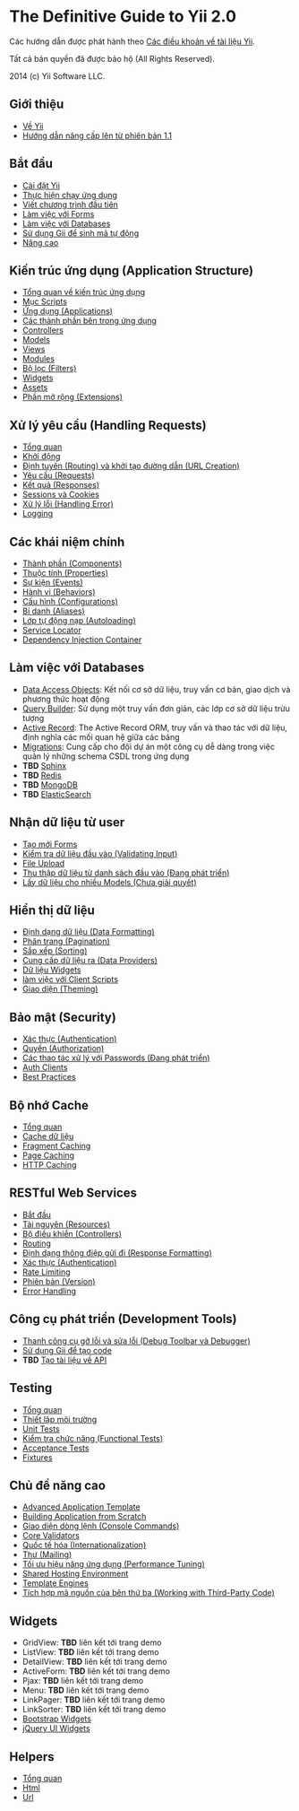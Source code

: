 The Definitive Guide to Yii 2.0
===============================

Các hướng dẫn được phát hành theo [Các điều khoản về tài liệu Yii](http://www.yiiframework.com/doc/terms/).

Tất cả bản quyền đã được bảo hộ (All Rights Reserved).

2014 (c) Yii Software LLC.


Giới thiệu
------------

* [Về Yii](intro-yii.md)
* [Hướng dẫn nâng cấp lên từ phiên bản 1.1](intro-upgrade-from-v1.md)


Bắt đầu
---------------

* [Cài đặt Yii](start-installation.md)
* [Thực hiện chạy ứng dụng](start-workflow.md)
* [Viết chương trình đầu tiên](start-hello.md)
* [Làm việc với Forms](start-forms.md)
* [Làm việc với Databases](start-databases.md)
* [Sử dụng Gii để sinh mã tự động](start-gii.md)
* [Nâng cao](start-looking-ahead.md)


Kiến trúc ứng dụng (Application Structure)
---------------------

* [Tổng quan về kiến trúc ứng dụng](structure-overview.md)
* [Mục Scripts](structure-entry-scripts.md)
* [Ứng dụng (Applications)](structure-applications.md)
* [Các thành phần bên trong ứng dụng](structure-application-components.md)
* [Controllers](structure-controllers.md)
* [Models](structure-models.md)
* [Views](structure-views.md)
* [Modules](structure-modules.md)
* [Bộ lọc (Filters)](structure-filters.md)
* [Widgets](structure-widgets.md)
* [Assets](structure-assets.md)
* [Phần mở rộng (Extensions)](structure-extensions.md)


Xử lý yêu cầu (Handling Requests)
-----------------

* [Tổng quan](runtime-overview.md)
* [Khởi động](runtime-bootstrapping.md)
* [Định tuyến (Routing) và khởi tạo đường dẫn (URL Creation)](runtime-routing.md)
* [Yêu cầu (Requests)](runtime-requests.md)
* [Kết quả (Responses)](runtime-responses.md)
* [Sessions và Cookies](runtime-sessions-cookies.md)
* [Xử lý lỗi (Handling Error)](runtime-handling-errors.md)
* [Logging](runtime-logging.md)


Các khái niệm chính
------------

* [Thành phần (Components)](concept-components.md)
* [Thuộc tính (Properties)](concept-properties.md)
* [Sự kiện (Events)](concept-events.md)
* [Hành vi (Behaviors)](concept-behaviors.md)
* [Cấu hình (Configurations)](concept-configurations.md)
* [Bí danh (Aliases)](concept-aliases.md)
* [Lớp tự động nạp (Autoloading)](concept-autoloading.md)
* [Service Locator](concept-service-locator.md)
* [Dependency Injection Container](concept-di-container.md)


Làm việc với Databases
----------------------

* [Data Access Objects](db-dao.md): Kết nối cơ sở dữ liệu, truy vấn cơ bản, giao dịch và phương thức hoạt động
* [Query Builder](db-query-builder.md): Sử dụng một truy vấn đơn giản, các lớp cơ sở dữ liệu trừu tượng
* [Active Record](db-active-record.md): The Active Record ORM, truy vấn và thao tác với dữ liệu, định nghĩa các mối quan hệ giữa các bảng
* [Migrations](db-migrations.md): Cung cấp cho đội dự án một công cụ dễ dàng trong việc quản lý những schema CSDL trong ứng dụng
* **TBD** [Sphinx](db-sphinx.md)
* **TBD** [Redis](db-redis.md)
* **TBD** [MongoDB](db-mongodb.md)
* **TBD** [ElasticSearch](db-elasticsearch.md)


Nhận dữ liệu từ user
-----------------------

* [Tạo mới Forms](input-forms.md)
* [Kiểm tra dữ liệu đầu vào (Validating Input)](input-validation.md)
* [File Upload](input-file-upload.md)
* [Thu thập dữ liệu từ danh sách đầu vào (Đang phát triển)](input-tabular-input.md)
* [Lấy dữ liệu cho nhiều Models (Chưa giải quyết)](input-multiple-models.md)


Hiển thị dữ liệu
---------------

* [Định dạng dữ liệu (Data Formatting)](output-formatter.md)
* [Phân trang (Pagination)](output-pagination.md)
* [Sắp xếp (Sorting)](output-sorting.md)
* [Cung cấp dữ liệu ra (Data Providers)](output-data-providers.md)
* [Dữ liệu Widgets](output-data-widgets.md)
* [làm việc với Client Scripts](output-client-scripts.md)
* [Giao diện (Theming)](output-theming.md)


Bảo mật (Security)
--------

* [Xác thực (Authentication)](security-authentication.md)
* [Quyền (Authorization)](security-authorization.md)
* [Các thao tác xử lý với Passwords (Đang phát triển)](security-passwords.md)
* [Auth Clients](security-auth-clients.md)
* [Best Practices](security-best-practices.md)


Bộ nhớ Cache
-------

* [Tổng quan](caching-overview.md)
* [Cache dữ liệu](caching-data.md)
* [Fragment Caching](caching-fragment.md)
* [Page Caching](caching-page.md)
* [HTTP Caching](caching-http.md)


RESTful Web Services
--------------------

* [Bắt đầu](rest-quick-start.md)
* [Tài nguyên (Resources)](rest-resources.md)
* [Bộ điều khiển (Controllers)](rest-controllers.md)
* [Routing](rest-routing.md)
* [Định dạng thông điệp gửi đi (Response Formatting)](rest-response-formatting.md)
* [Xác thực (Authentication)](rest-authentication.md)
* [Rate Limiting](rest-rate-limiting.md)
* [Phiên bản (Version)](rest-versioning.md)
* [Error Handling](rest-error-handling.md)


Công cụ phát triển (Development Tools)
-----------------

* [Thanh công cụ gỡ lỗi và sửa lỗi (Debug Toolbar và Debugger)](tool-debugger.md)
* [Sử dụng Gii để tạo code](tool-gii.md)
* **TBD** [Tạo tài liệu về API ](tool-api-doc.md)


Testing
-------

* [Tổng quan](test-overview.md)
* [Thiết lập môi trường](test-environment-setup.md)
* [Unit Tests](test-unit.md)
* [Kiểm tra chức năng (Functional Tests)](test-functional.md)
* [Acceptance Tests](test-acceptance.md)
* [Fixtures](test-fixtures.md)


Chủ đề năng cao
--------------

* [Advanced Application Template](tutorial-advanced-app.md)
* [Building Application from Scratch](tutorial-start-from-scratch.md)
* [Giao diện dòng lệnh (Console Commands)](tutorial-console.md)
* [Core Validators](tutorial-core-validators.md)
* [Quốc tế hóa (Internationalization)](tutorial-i18n.md)
* [Thư (Mailing)](tutorial-mailing.md)
* [Tối ưu hiệu năng ứng dụng (Performance Tuning)](tutorial-performance-tuning.md)
* [Shared Hosting Environment](tutorial-shared-hosting.md)
* [Template Engines](tutorial-template-engines.md)
* [Tích hợp mã nguồn của bên thứ ba (Working with Third-Party Code)](tutorial-yii-integration.md)


Widgets
-------

* GridView: **TBD** liên kết tới trang demo
* ListView: **TBD** liên kết tới trang demo
* DetailView: **TBD** liên kết tới trang demo
* ActiveForm: **TBD** liên kết tới trang demo
* Pjax: **TBD** liên kết tới trang demo
* Menu: **TBD** liên kết tới trang demo
* LinkPager: **TBD** liên kết tới trang demo
* LinkSorter: **TBD** liên kết tới trang demo
* [Bootstrap Widgets](widget-bootstrap.md)
* [jQuery UI Widgets](widget-jui.md)


Helpers
-------

* [Tổng quan](helper-overview.md)
* [Html](helper-html.md)
* [Url](helper-url.md)

